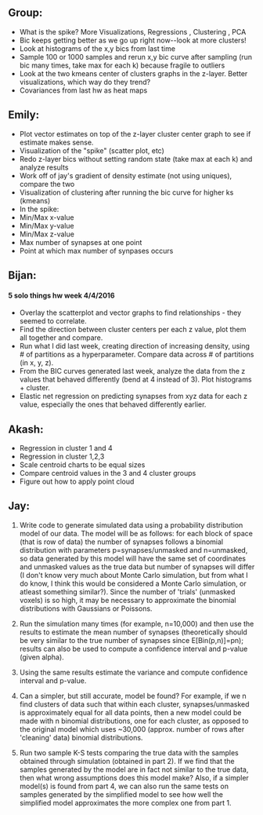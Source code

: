 ## Group:
  * What is the spike? More Visualizations,
                     Regressions ,
                     Clustering ,
                     PCA
  * Bic keeps getting better as we go up right now--look at more clusters!
  * Look at histograms of the x,y bics from last time
  * Sample 100 or 1000 samples and rerun x,y bic curve after sampling (run bic many times, take max for each k)
    because fragile to outliers
  * Look at the two kmeans center of clusters graphs in the z-layer. Better visualizations, which way do they trend?
  * Covariances from last hw as heat maps

## Emily:
  * Plot vector estimates on top of the z-layer cluster center graph to see if estimate makes sense.
  * Visualization of the "spike" (scatter plot, etc)
  * Redo z-layer bics without setting random state (take max at each k) and analyze results
  * Work off of jay's gradient of density estimate (not using uniques), compare the two
  * Visualization of clustering after running the bic curve for higher ks (kmeans)
  * In the spike:
   * Min/Max x-value
   * Min/Max y-value
   * Min/Max z-value
   * Max number of synapses at one point
   * Point at which max number of synpases occurs

## Bijan:
#### 5 solo things hw week 4/4/2016
  * Overlay the scatterplot and vector graphs to find relationships - they seemed to correlate.
  * Find the direction between cluster centers per each z value, plot them all together and compare.
  * Run what I did last week, creating direction of increasing density, using # of partitions as a hyperparameter. Compare data across # of partitions (in x, y, z).
  * From the BIC curves generated last week, analyze the data from the z values that behaved differently (bend at 4 instead of 3). Plot histograms + cluster.
  * Elastic net regression on predicting synapses from xyz data for each z value, especially the ones that behaved differently earlier.

## Akash:
  * Regression in cluster 1 and 4
  * Regression in cluster 1,2,3
  * Scale centroid charts to be equal sizes
  * Compare centroid values in the 3 and 4 cluster groups
  * Figure out how to apply point cloud
  
  

## Jay:
 1. Write code to generate simulated data using a probability distribution model of our data. The model will be as follows: for each block of space (that is row of data) the number of synapses follows a binomial distribution with parameters p=synapses/unmasked and n=unmasked, so data generated by this model will have the same set of coordinates and unmasked values as the true data but number of synapses will differ (I don't know very much about Monte Carlo simulation, but from what I do know, I think this would be considered a Monte Carlo simulation, or atleast something similar?). Since the number of 'trials' (unmasked voxels) is so high, it may be necessary to approximate the binomial distributions with Gaussians or Poissons.
 
 2. Run the simulation many times (for example, n=10,000) and then use the results to estimate the mean number of synapses (theoretically should be very similar to the true number of synapses since E[Bin(p,n)]=pn); results can also be used to compute a confidence interval and p-value (given alpha).
 
3. Using the same results estimate the variance and compute confidence interval and p-value. 

4. Can a simpler, but still accurate, model be found? For example, if we n find clusters of data such that within each cluster, synapses/unmasked is approximately equal for all data points, then a new model could be made with n binomial distributions, one for each cluster, as opposed to the original model which uses ~30,000 (approx. number of rows after 'cleaning' data) binomial distributions. 

5. Run two sample K-S tests comparing the true data with the samples obtained through simulation (obtained in part 2). If we find that the samples generated by the model are in fact not similar to the true data, then what wrong assumptions does this model make? Also, if a simpler model(s) is found from part 4, we can also run the same tests on samples generated by the simplified model to see how well the simplified model approximates the more complex one from part 1.
